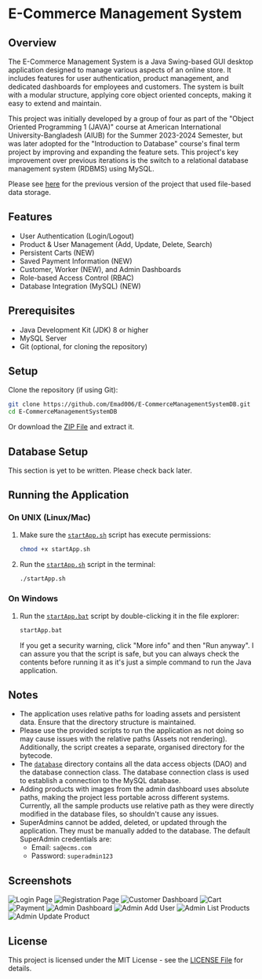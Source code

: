 # E-Commerce Management System

## Overview

The E-Commerce Management System is a Java Swing-based GUI desktop application designed to manage various aspects of an online store. It includes features for user authentication, product management, and dedicated dashboards for employees and customers. The system is built with a modular structure, applying core object oriented concepts, making it easy to extend and maintain.

This project was initially developed by a group of four as part of the "Object Oriented Programming 1 (JAVA)" course at American International University-Bangladesh (AIUB) for the Summer 2023-2024 Semester, but was later adopted for the "Introduction to Database" course's final term project by improving and expanding the feature sets. This project's key improvement over previous iterations is the switch to a relational database management system (RDBMS) using MySQL.

Please see [here](https://github.com/Emad006/E-CommerceManagementSystem) for the previous version of the project that used file-based data storage.

## Features

- User Authentication (Login/Logout)
- Product & User Management (Add, Update, Delete, Search)
- Persistent Carts (NEW)
- Saved Payment Information (NEW)
- Customer, Worker (NEW), and Admin Dashboards
- Role-based Access Control (RBAC)
- Database Integration (MySQL) (NEW)

## Prerequisites

- Java Development Kit (JDK) 8 or higher
- MySQL Server
- Git (optional, for cloning the repository)

## Setup

Clone the repository (if using Git):
```sh
git clone https://github.com/Emad006/E-CommerceManagementSystemDB.git
cd E-CommerceManagementSystemDB
```
Or download the [ZIP File](https://github.com/Emad006/E-CommerceManagementSystemDB/archive/refs/heads/main.zip) and extract it.

## Database Setup
This section is yet to be written. Please check back later.

## Running the Application

### On UNIX (Linux/Mac)

1. Make sure the [`startApp.sh`](https://github.com/Emad006/E-CommerceManagementSystemDB/blob/main/startApp.sh) script has execute permissions:
    ```sh
    chmod +x startApp.sh
    ```

2. Run the [`startApp.sh`](https://github.com/Emad006/E-CommerceManagementSystemDB/blob/main/startApp.sh) script in the terminal:
    ```sh
    ./startApp.sh
    ```

### On Windows

1. Run the [`startApp.bat`](https://github.com/Emad006/E-CommerceManagementSystemDB/blob/main/startApp.bat) script by double-clicking it in the file explorer:

    ```bat
    startApp.bat
    ```
    If you get a security warning, click "More info" and then "Run anyway". I can assure you that the script is safe, but you can always check the contents before running it as it's just a simple command to run the Java application.

## Notes

- The application uses relative paths for loading assets and persistent data. Ensure that the directory structure is maintained.
- Please use the provided scripts to run the application as not doing so may cause issues with the relative paths (Assets not rendering). Additionally, the script creates a separate, organised directory for the bytecode.
- The [`database`](https://github.com/Emad006/E-CommerceManagementSystemDB/tree/main/database) directory contains all the data access objects (DAO) and the database connection class. The database connection class is used to establish a connection to the MySQL database.
- Adding products with images from the admin dashboard uses absolute paths, making the project less portable across different systems. Currently, all the sample products use relative path as they were directly modified in the database files, so shouldn't cause any issues.
- SuperAdmins cannot be added, deleted, or updated through the application. They must be manually added to the database. The default SuperAdmin credentials are:
    - Email: `sa@ecms.com`
    - Password: `superadmin123`

## Screenshots

![Login Page](https://github.com/Emad006/E-CommerceManagementSystem/blob/main/assets/front-end-screenshots/LoginPage.PNG)
![Registration Page](https://github.com/Emad006/E-CommerceManagementSystem/blob/main/assets/front-end-screenshots/RegistrationPage.PNG)
![Customer Dashboard](https://github.com/Emad006/E-CommerceManagementSystem/blob/main/assets/front-end-screenshots/CustomerDashboard.PNG)
![Cart](https://github.com/Emad006/E-CommerceManagementSystem/blob/main/assets/front-end-screenshots/Cart.PNG)
![Payment](https://github.com/Emad006/E-CommerceManagementSystem/blob/main/assets/front-end-screenshots/PaymentFrame.PNG)
![Admin Dashboard](https://github.com/Emad006/E-CommerceManagementSystem/blob/main/assets/front-end-screenshots/AdminDashboard.PNG)
![Admin Add User](https://github.com/Emad006/E-CommerceManagementSystem/blob/main/assets/front-end-screenshots/AdminAddUser.PNG)
![Admin List Products](https://github.com/Emad006/E-CommerceManagementSystem/blob/main/assets/front-end-screenshots/AdminListProducts.PNG)
![Admin Update Product](https://github.com/Emad006/E-CommerceManagementSystem/blob/main/assets/front-end-screenshots/AdminUpdateProduct.PNG)

## License

This project is licensed under the MIT License - see the [LICENSE File](https://github.com/Emad006/E-CommerceManagementSystem/blob/main/LICENSE) for details.